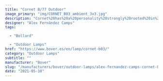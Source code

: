 ```yaml
---
title: "Cornet B/77 Outdoor"
image_primary: "img/CORNET_B03_ambient_3x3.jpg"
description: "Cornet%20has%20a%20personality%20strongly%20rooted%20in%20nature%20and%20it%20brightens%20the%20space%20it%20is%20in.%0A%0AIt%20is%20a%20lamp%20made%20of%20polyurethane%2C%20which%20is%20a%20hard%20and%20resistant%20material%20that%20is%20perfect%20for%20public%20spaces.%20The%20Cornet%u2019s%20use%20is%20very%20versatile.%0A%0AIt%20is%20mainly%20used%20as%20a%20bollard%20lamp%20but%20can%20quickly%20connect%20with%20a%20wider%20reality%3A%20interior%20wall%20lamps%2C%20or%20the%20post%20version%20for%20intermediate%20spaces.%20In%20all%20of%20its%20designs%2C%20Cornet%20includes%20a%20dimmable%20LED%20source%20that%20distributes%20light%20through%20the%20lamp%u2019s%20undulating%20layers%2C%20creating%20an%20atmosphere%20that%20is%20natural%2C%20slightly%20broken%2C%20but%20never%20dominant.%0A%0A%0A%0A"
designer: "Alex Fernández Camps"
tags: 

  - "Bollard"

  - "Outdoor Lamps"
href: "https://www.bover.es/en/lamp/cornet-b03/"
category: "Outdoor Lamps"
subtitle: ""
manufacturer: "Bover"
slug: "/manufacturers/bover/outdoor-lamps/alex-fernandez-camps-cornet-b-77-outdoor"
date: "2021-05-10"
---
```

